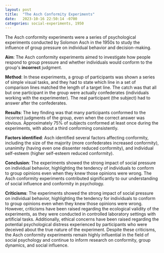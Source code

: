 ```yaml
---
layout: post
title:  "The Asch Conformity Experiments"
date:   2023-10-16 22:50:14 -0700
categories: social-experiments, 1950
---
```


The Asch conformity experiments were a series of psychological experiments conducted by Solomon Asch in the 1950s to study the influence of group pressure on individual behavior and decision-making.

**Aim**: The Asch conformity experiments aimed to investigate how people respond to group pressure and whether individuals would conform to the group's **incorrect** judgment.

**Method**: In these experiments, a group of participants was shown a series of simple visual tasks, and they had to state which line in a set of comparison lines matched the length of a target line. The catch was that all but one participant in the group were actually confederates (individuals working with the experimenter). The real participant (the subject) had to answer after the confederates.

**Results**: The key finding was that many participants conformed to the incorrect judgments of the group, even when the correct answer was obvious. Approximately 75% of subjects conformed at least once during the experiments, with about a third conforming consistently.

**Factors identified**: Asch identified several factors affecting conformity, including the size of the majority (more confederates increased conformity), unanimity (having even one dissenter reduced conformity), and individual self-esteem (higher self-esteem reduced conformity).

**Conclusion**: The experiments showed the strong impact of social pressure on individual behavior, highlighting the tendency of individuals to conform to group opinions even when they knew those opinions were wrong. The Asch conformity experiments contributed significantly to our understanding of social influence and conformity in psychology.

**Criticisms**: The experiments showed the strong impact of social pressure on individual behavior, highlighting the tendency for individuals to conform to group opinions even when they knew those opinions were wrong. However, criticisms have been raised regarding the ecological validity of the experiments, as they were conducted in controlled laboratory settings with artificial tasks. Additionally, ethical concerns have been raised regarding the potential psychological distress experienced by participants who were deceived about the true nature of the experiment. Despite these criticisms, the Asch conformity experiments remain highly influential in the field of social psychology and continue to inform research on conformity, group dynamics, and social influence.